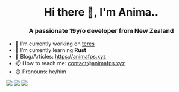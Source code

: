 <h1 align="center">Hi there 👋, I'm Anima..</h1>

<h3 align="center">A passionate 19y/o developer from New Zealand</h3>

<!--
**animafps/animafps** is a ✨ _special_ ✨ repository because its `README.md` (this file) appears on your GitHub profile.

Here are some ideas to get you started:

- 🔭 I’m currently working on ...
- 🌱 I’m currently learning ...
- 👯 I’m looking to collaborate on ...
- 🤔 I’m looking for help with ...
- 💬 Ask me about ...
- 📫 How to reach me: ...
- 😄 Pronouns: ...
- ⚡ Fun fact: ...
-->

- 🔭 I’m currently working on [teres](https://github.com/animafps/teres)
- 🌱 I’m currently learning **Rust**
- 📰 Blog/Articles: https://animafps.xyz
- 📫 How to reach me: contact@animafps.xyz
- 😄 Pronouns: he/him

![](https://github-profile-summary-cards.vercel.app/api/cards/profile-details?username=animafps&theme=dracula)
![](https://github-profile-summary-cards.vercel.app/api/cards/most-commit-language?username=animafps&theme=dracula) 
![](https://github-profile-summary-cards.vercel.app/api/cards/stats?username=animafps&theme=dracula)
